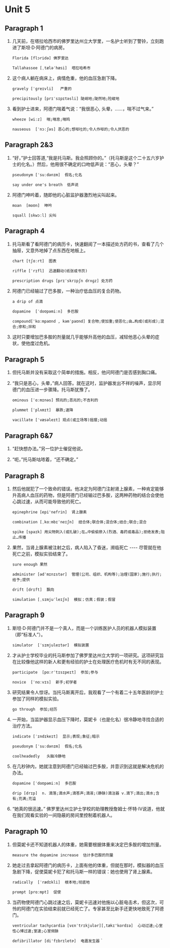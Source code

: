 # Unit 5
## Paragraph 1
1. 几天前，在塔拉哈西市的佛罗里达州立大学里，一名护士听到了警铃，立刻跑进了斯坦·D·阿德门的病房。

   `Florida [flɔridə] 佛罗里达`

   `Tallahassee [ˌtæləˈhæsi]  塔拉哈希市 `

2. 这个病人躺在病床上，病情危重，他的血压急剧下降。

   `gravely [ˈgreɪvli]   严重的`

   `precipitously [prɪˈsɪpɪtəsli] 陡峭地;陡然地;险峻地`

3. 看到护士进来，阿德门喘着气说：“我很恶心, 头晕，……，喘不过气来。”

   `wheeze [wiːz]  喘;喘息;喘鸣`

   `nauseous  [ˈnɔːʃəs] 恶心的;想呕吐的;令人作呕的;令人厌恶的`

## Paragraph 2&3
1. “好，”护士回答道,“我是托马斯。我会照顾你的。”（托马斯是这个二十五六岁护士的化名。）然后，他用很不确定的口吻低声说：“恶心，头晕？”

   `pseudonym [ˈsuːdənɪm]  假名;化名`

   `say under one's breath  低声说`

2. 阿德门呻吟着，随即他的心脏监护器激烈地尖叫起来。

   `moan  [moʊn]  呻吟`

   `squall [skwɔːl] 尖叫`

## Paragraph 4
1. 托马斯看了看阿德门的病历卡，快速翻阅了一本描述处方药的书，查看了几个抽屉，又意外地掉了点东西在地板上。

   `chart [tʃɑːrt]  图表`

   `riffle [ˈrɪfl]  迅速翻动(纸张或书页)`

   `prescription drugs [prɪˈskrɪpʃn drʌɡz] 处方药 `

2. 阿德门已经输过了巴多胺，一种治疗低血压的复合药物。

   `a drip of 点滴 `

   `dopamine  [ˈdoʊpəmiːn]  多巴胺`

   `compound[ˈkɑːmpaʊnd , kəmˈpaʊnd] 复合物;使加重;使恶化;由…构成(或形成);混合;掺和;拌和`

3. 这时只要增加巴多胺的剂量就几乎能够升高他的血压，减轻他恶心头晕的症状，使他度过危机。

## Paragraph 5
1. 但托马斯并没有采取这个简单的措施。相反，他问阿德门是否感到胸口痛。

2. “我只是恶心，头晕，”病人回答。就在这时，监护器发出不祥的噪声，显示阿德门的血压进一步骤降。托马斯犹豫了。

   `ominous [ˈɑːmɪnəs] 预兆的;恶兆的;不吉利的 `

   `plummet [ˈplʌmɪt]  暴跌;速降`

   `vacillate [ˈvæsəleɪt] 观点(或立场等)摇摆;动摇  `

## Paragraph 6&7
1. “赶快想办法。”另一位护士催促他说。

2. “呃，”托马斯咕哝着，“还不确定。”

## Paragraph 8
1. 然后他就犯了一个致命的错误。他决定为阿德门注射肾上腺素，一种肯定能够升高病人血压的药物，但是阿德门已经输过巴多胺，这两种药物的结合会使他心跳过速，从而可能导致他的死亡。

   `epinephrine [epi'nefrin]  肾上腺素`

   `combination [ˌkɑːmbɪˈneɪʃn]  结合体;联合体;混合体;结合;联合;混合`

   `spike [spaɪk] 用尖物刺入(或扎破);在…中偷偷掺入(烈酒、毒药或毒品);拒绝发表;阻止…传播 `

2. 果然，当肾上腺素被注射之后，病人陷入了昏迷，濒临死亡 ---- 尽管就在他死亡之前，模拟实验结束了。

   `sure enough 果然`

   `administer [ədˈmɪnɪstər]  管理(公司、组织、机构等);治理(国家);施行;执行;给予;提供`

   `drift [drɪft]  飘向`

   `simulation [ˌsɪmjuˈleɪʃn]  模拟；仿真；假装；假冒`

## Paragraph 9

1. 斯坦·D·阿德门并不是一个真人，而是一个训练医护人员的机器人模拟装置（即“标准人”）。

   `simulator  [ˈsɪmjuleɪtər]  模拟装置` 

2. 才从护士学校毕业的托马斯参加了佛罗里达州立大学的一项研究。这项研究旨在比较像他这样的新人和更有经验的护士在处理医疗危机时有无不同的表现。

   `participate  [pɑːrˈtɪsɪpeɪt]  参加;参与`

   `novice  [ˈnɑːvɪs]  新手;初学者`

3. 研究结果令人惊讶。当托马斯离开后，我观看了一个有着二十五年医龄的护士参加了同样的模拟实验。

   `go through  参加;经历`

4. 一开始，当监护器显示血压下降时，莫妮卡（也是化名）很冷静地寻找合适的治疗方法。

   `indicate [ˈɪndɪkeɪt]  显示;表现;象征;暗示`

   `pseudonym [ˈsuːdənɪm]  假名;化名`

   `coolheadedly   头脑冷静地`

5. 在几秒钟内，她就注意到阿德门已经输过巴多胺，并意识到这就是解决危机的办法。

   `dopamine [ˈdoʊpəmiːn]  多巴胺`

   `drip [drɪp]  n. 滴落;滴水声;滴答声;滴液;(静脉)滴注器 v.滴下;滴出;滴水;含有;充满;充溢`

6. “她真的很迅速。” 佛罗里达州立护士学校的助理教授詹姆士·怀特·IV说道，他就在我们观看实验的一间隐蔽的房间里控制着机器人。

## Paragraph 10

1. 但莫妮卡还不知道机器人的体重，她需要根据体重来决定巴多胺的增加剂量。

   `measure the dopamine increase  估计多巴胺的剂量 `

2. 她走过去拿起阿德门的病历卡，上面有他的体重，但就在那时，模拟器的血压急剧下降，促使莫妮卡犯了和托马斯一样的错误：她也使用了肾上腺素。

   `radically  [ˈrædɪkli]  根本地;彻底地`

   `prompt [prɑːmpt]  促使`

3. 当药物使阿德门心跳过速之后，莫妮卡迅速对他施以心脏电击术，但这次，可怜的阿德门在实验结束前就已经死亡了。专家甚至比新手还更快地致死了阿德门。

   `ventricular tachycardia [vɛnˈtrɪkjulər][,tækɪ'kɑrdɪə]  心动过速;心室性心博过速;室速;心室频脉`

   `defibrillator [di'fɪbrɪletɚ]  电震发生器`                                                     `